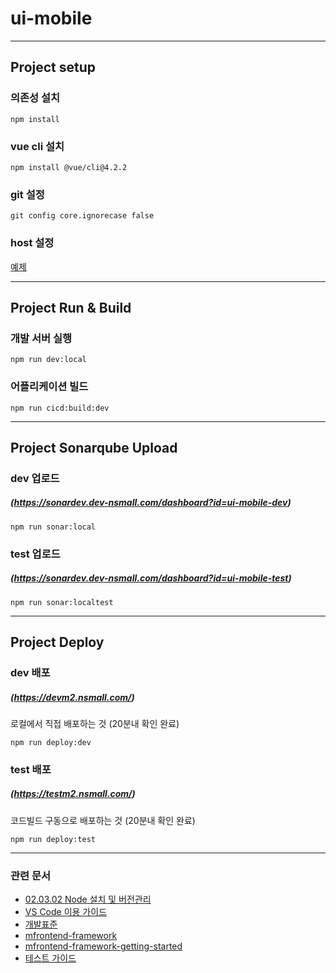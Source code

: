 # ui-mobile 

--- 

## Project setup

### 의존성 설치
```
npm install
```

### vue cli 설치
```
npm install @vue/cli@4.2.2
```

### git 설정
```
git config core.ignorecase false
```

### host 설정
[예제](./hosts_sample)

---

## Project Run & Build

### 개발 서버 실행
```
npm run dev:local
```

### 어플리케이션 빌드
```
npm run cicd:build:dev
```

---

## Project Sonarqube Upload

### dev 업로드
##### (https://sonardev.dev-nsmall.com/dashboard?id=ui-mobile-dev)
```
npm run sonar:local
```

### test 업로드
##### (https://sonardev.dev-nsmall.com/dashboard?id=ui-mobile-test)
```
npm run sonar:localtest
```
---

## Project Deploy

### dev 배포
##### (https://devm2.nsmall.com/)
로컬에서 직접 배포하는 것 (20분내 확인 완료)
```
npm run deploy:dev
```

### test 배포
##### (https://testm2.nsmall.com/)
코드빌드 구동으로 배포하는 것 (20분내 확인 완료)
```
npm run deploy:test
```
---

### 관련 문서
* [02.03.02 Node 설치 및 버전관리](http://wiki.nsmall.com:18090/wiki/pages/viewpage.action?pageId=40919014)
* [VS Code 이용 가이드](http://wiki.nsmall.com:18090/wiki/pages/viewpage.action?pageId=40907922)
* [개발표준](http://wiki.nsmall.com:18090/wiki/pages/viewpage.action?pageId=46011461)
* [mfrontend-framework](http://wiki.nsmall.com:18090/wiki/pages/viewpage.action?pageId=43217810)
* [mfrontend-framework-getting-started](http://wiki.nsmall.com:18090/wiki/display/TEST02/02.02+MFrontend+Framework+Getting+Started)
* [테스트 가이드](http://wiki.nsmall.com:18090/wiki/pages/viewpage.action?pageId=44654449)

